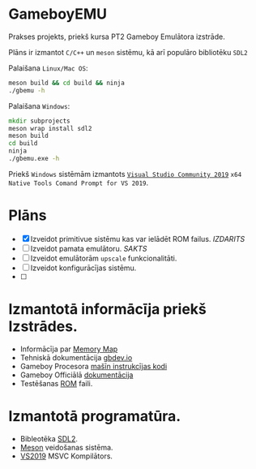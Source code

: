 # GameboyEMU

Prakses projekts, priekš kursa PT2 Gameboy Emulātora izstrāde.

Plāns ir izmantot `C/C++` un `meson` sistēmu, kā arī populāro bibliotēku `SDL2`

Palaišana `Linux/Mac OS`:
```sh
meson build && cd build && ninja
./gbemu -h
```
Palaišana `Windows`:
```cmd
mkdir subprojects
meson wrap install sdl2
meson build
cd build
ninja
./gbemu.exe -h
```
Priekš `Windows` sistēmām izmantots [`Visual Studio Community 2019`](https://visualstudio.microsoft.com/downloads/) `x64 Native Tools Comand Prompt for VS 2019`.

# Plāns
-   [x] Izveidot primitivue sistēmu kas var ielādēt ROM failus. _IZDARITS_
-   [ ] Izveidot pamata emulātoru. _SAKTS_
-   [ ] Izveidot emulātorām `upscale` funkcionalitāti.
-   [ ] Izveidot konfigurācījas sistēmu.
-   [ ] 
# Izmantotā informācīja priekš Izstrādes.
-   Informācīja par [Memory Map](http://gameboy.mongenel.com/dmg/asmmemmap.html)
-   Tehniskā dokumentācija [gbdev.io](https://gbdev.io/pandocs/)
-   Gameboy Procesora [mašīn instrukcījas kodi](https://www.pastraiser.com/cpu/gameboy/gameboy_opcodes.html)
-   Gameboy Officiālā [dokumentācija](https://archive.org/details/GameBoyProgManVer1.1/page/n157/mode/2up)
-   Testēšanas [ROM](https://github.com/c-sp/gameboy-test-roms) faili.
# Izmantotā programatūra.
-   Bibleotēka [SDL2](https://www.libsdl.org/download-2.0.php).
-   [Meson](https://mesonbuild.com/) veidošanas sistēma.
-   [VS2019](https://visualstudio.microsoft.com/) MSVC Kompilātors.
